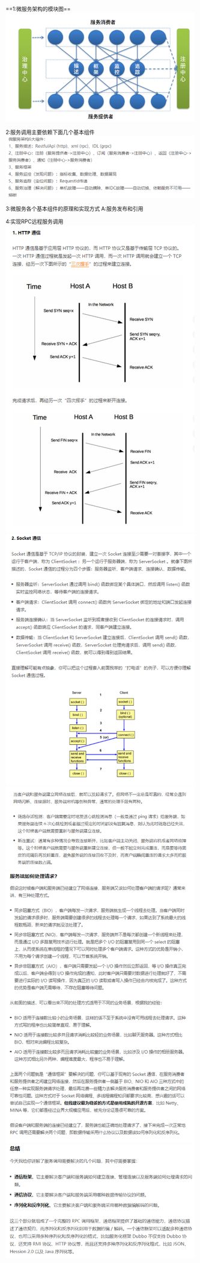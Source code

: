 ==1:微服务架构的模块图==
 ![enter description here](./images/1557036578276.png)

2:服务调用主要依赖下面几个基本组件
 ![enter description here](./images/1557038716679.png)

3:微服务各个基本组件的原理和实现方式
	A:服务发布和引用

4:实现RPC远程服务调用
![enter description here](./images/1557048922923.png)
![enter description here](./images/1557048936686.png)
![enter description here](./images/1557048957171.png)
![enter description here](./images/1557048983894.png)
![enter description here](./images/1557050142263.png)